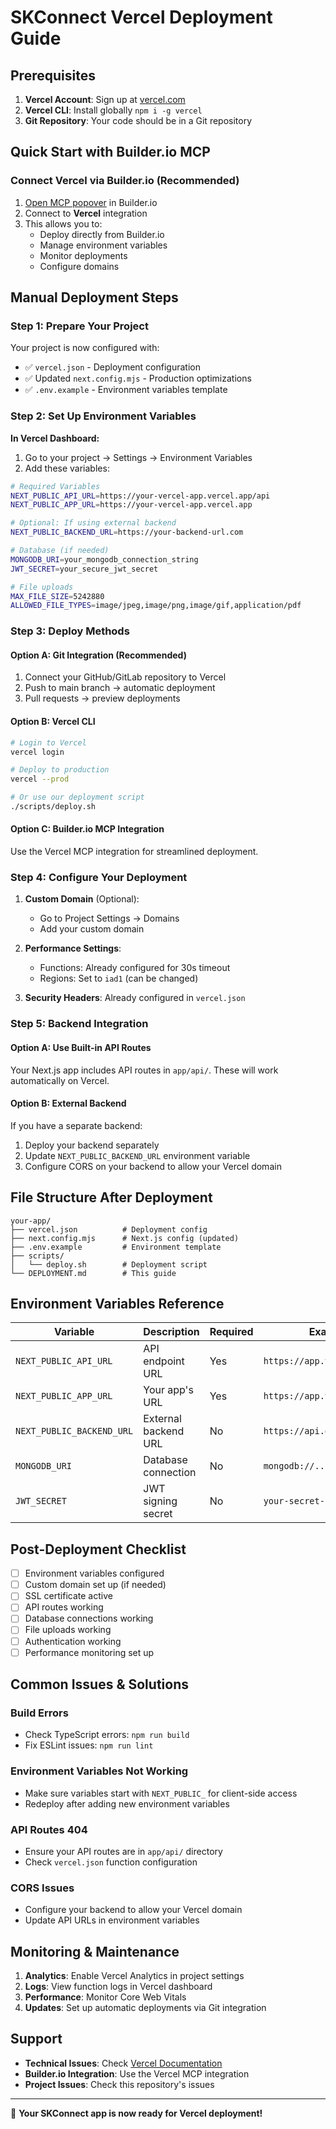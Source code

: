 # SKConnect Vercel Deployment Guide

## Prerequisites

1. **Vercel Account**: Sign up at [vercel.com](https://vercel.com)
2. **Vercel CLI**: Install globally `npm i -g vercel`
3. **Git Repository**: Your code should be in a Git repository

## Quick Start with Builder.io MCP

### Connect Vercel via Builder.io (Recommended)
1. [Open MCP popover](#open-mcp-popover) in Builder.io
2. Connect to **Vercel** integration
3. This allows you to:
   - Deploy directly from Builder.io
   - Manage environment variables
   - Monitor deployments
   - Configure domains

## Manual Deployment Steps

### Step 1: Prepare Your Project

Your project is now configured with:
- ✅ `vercel.json` - Deployment configuration
- ✅ Updated `next.config.mjs` - Production optimizations
- ✅ `.env.example` - Environment variables template

### Step 2: Set Up Environment Variables

**In Vercel Dashboard:**
1. Go to your project → Settings → Environment Variables
2. Add these variables:

```bash
# Required Variables
NEXT_PUBLIC_API_URL=https://your-vercel-app.vercel.app/api
NEXT_PUBLIC_APP_URL=https://your-vercel-app.vercel.app

# Optional: If using external backend
NEXT_PUBLIC_BACKEND_URL=https://your-backend-url.com

# Database (if needed)
MONGODB_URI=your_mongodb_connection_string
JWT_SECRET=your_secure_jwt_secret

# File uploads
MAX_FILE_SIZE=5242880
ALLOWED_FILE_TYPES=image/jpeg,image/png,image/gif,application/pdf
```

### Step 3: Deploy Methods

#### Option A: Git Integration (Recommended)
1. Connect your GitHub/GitLab repository to Vercel
2. Push to main branch → automatic deployment
3. Pull requests → preview deployments

#### Option B: Vercel CLI
```bash
# Login to Vercel
vercel login

# Deploy to production
vercel --prod

# Or use our deployment script
./scripts/deploy.sh
```

#### Option C: Builder.io MCP Integration
Use the Vercel MCP integration for streamlined deployment.

### Step 4: Configure Your Deployment

1. **Custom Domain** (Optional):
   - Go to Project Settings → Domains
   - Add your custom domain

2. **Performance Settings**:
   - Functions: Already configured for 30s timeout
   - Regions: Set to `iad1` (can be changed)

3. **Security Headers**: Already configured in `vercel.json`

### Step 5: Backend Integration

#### Option A: Use Built-in API Routes
Your Next.js app includes API routes in `app/api/`. These will work automatically on Vercel.

#### Option B: External Backend
If you have a separate backend:
1. Deploy your backend separately
2. Update `NEXT_PUBLIC_BACKEND_URL` environment variable
3. Configure CORS on your backend to allow your Vercel domain

## File Structure After Deployment

```
your-app/
├── vercel.json          # Deployment config
├── next.config.mjs      # Next.js config (updated)
├── .env.example         # Environment template
├── scripts/
│   └── deploy.sh        # Deployment script
└── DEPLOYMENT.md        # This guide
```

## Environment Variables Reference

| Variable | Description | Required | Example |
|----------|-------------|----------|---------|
| `NEXT_PUBLIC_API_URL` | API endpoint URL | Yes | `https://app.vercel.app/api` |
| `NEXT_PUBLIC_APP_URL` | Your app's URL | Yes | `https://app.vercel.app` |
| `NEXT_PUBLIC_BACKEND_URL` | External backend URL | No | `https://api.example.com` |
| `MONGODB_URI` | Database connection | No | `mongodb://...` |
| `JWT_SECRET` | JWT signing secret | No | `your-secret-key` |

## Post-Deployment Checklist

- [ ] Environment variables configured
- [ ] Custom domain set up (if needed)
- [ ] SSL certificate active
- [ ] API routes working
- [ ] Database connections working
- [ ] File uploads working
- [ ] Authentication working
- [ ] Performance monitoring set up

## Common Issues & Solutions

### Build Errors
- Check TypeScript errors: `npm run build`
- Fix ESLint issues: `npm run lint`

### Environment Variables Not Working
- Make sure variables start with `NEXT_PUBLIC_` for client-side access
- Redeploy after adding new environment variables

### API Routes 404
- Ensure your API routes are in `app/api/` directory
- Check `vercel.json` function configuration

### CORS Issues
- Configure your backend to allow your Vercel domain
- Update API URLs in environment variables

## Monitoring & Maintenance

1. **Analytics**: Enable Vercel Analytics in project settings
2. **Logs**: View function logs in Vercel dashboard
3. **Performance**: Monitor Core Web Vitals
4. **Updates**: Set up automatic deployments via Git integration

## Support

- **Technical Issues**: Check [Vercel Documentation](https://vercel.com/docs)
- **Builder.io Integration**: Use the Vercel MCP integration
- **Project Issues**: Check this repository's issues

---

🎉 **Your SKConnect app is now ready for Vercel deployment!**
